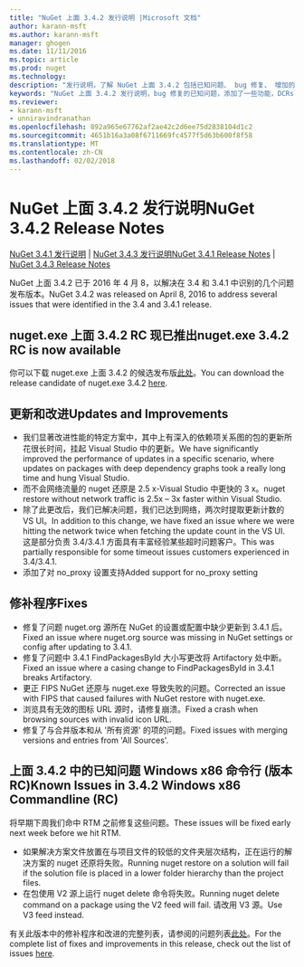 ```yaml
---
title: "NuGet 上面 3.4.2 发行说明 |Microsoft 文档"
author: karann-msft
ms.author: karann-msft
manager: ghogen
ms.date: 11/11/2016
ms.topic: article
ms.prod: nuget
ms.technology: 
description: "发行说明，了解 NuGet 上面 3.4.2 包括已知问题、 bug 修复、 增加的功能，以及 DCRs。"
keywords: "NuGet 上面 3.4.2 发行说明，bug 修复的已知问题，添加了一些功能，DCRs"
ms.reviewer:
- karann-msft
- unniravindranathan
ms.openlocfilehash: 892a965e67762af2ae42c2d6ee75d2838104d1c2
ms.sourcegitcommit: 4651b16a3a08f6711669fc4577f5d63b600f8f58
ms.translationtype: MT
ms.contentlocale: zh-CN
ms.lasthandoff: 02/02/2018
---
```

# <a name="nuget-342-release-notes"></a><span data-ttu-id="842e6-104">NuGet 上面 3.4.2 发行说明</span><span class="sxs-lookup"><span data-stu-id="842e6-104">NuGet 3.4.2 Release Notes</span></span>

<span data-ttu-id="842e6-105">[NuGet 3.4.1 发行说明](../release-notes/nuget-3.4.1.md) | [NuGet 3.4.3 发行说明](../release-notes/nuget-3.4.3.md)</span><span class="sxs-lookup"><span data-stu-id="842e6-105">[NuGet 3.4.1 Release Notes](../release-notes/nuget-3.4.1.md) | [NuGet 3.4.3 Release Notes](../release-notes/nuget-3.4.3.md)</span></span>

<span data-ttu-id="842e6-106">NuGet 上面 3.4.2 已于 2016 年 4 月 8，以解决在 3.4 和 3.4.1 中识别的几个问题发布版本。</span><span class="sxs-lookup"><span data-stu-id="842e6-106">NuGet 3.4.2 was released on April 8, 2016 to address several issues that were identified in the 3.4 and 3.4.1 release.</span></span>

## <a name="nugetexe-342-rc-is-now-available"></a><span data-ttu-id="842e6-107">nuget.exe 上面 3.4.2 RC 现已推出</span><span class="sxs-lookup"><span data-stu-id="842e6-107">nuget.exe 3.4.2 RC is now available</span></span>

<span data-ttu-id="842e6-108">你可以下载 nuget.exe 上面 3.4.2 的候选发布版[此处](https://dist.nuget.org/index.html)。</span><span class="sxs-lookup"><span data-stu-id="842e6-108">You can download the release candidate of nuget.exe 3.4.2 [here](https://dist.nuget.org/index.html).</span></span>

## <a name="updates-and-improvements"></a><span data-ttu-id="842e6-109">更新和改进</span><span class="sxs-lookup"><span data-stu-id="842e6-109">Updates and Improvements</span></span>

* <span data-ttu-id="842e6-110">我们显著改进性能的特定方案中，其中上有深入的依赖项关系图的包的更新所花很长时间，挂起 Visual Studio 中的更新。</span><span class="sxs-lookup"><span data-stu-id="842e6-110">We have significantly improved the performance of updates in a specific scenario, where updates on packages with deep dependency graphs took a really long time and hung Visual Studio.</span></span>
* <span data-ttu-id="842e6-111">而不会网络流量的 nuget 还原是 2.5 x-Visual Studio 中更快的 3 x。</span><span class="sxs-lookup"><span data-stu-id="842e6-111">nuget restore without network traffic is 2.5x – 3x faster within Visual Studio.</span></span>
* <span data-ttu-id="842e6-112">除了此更改后，我们已解决问题，我们已达到网络，两次时提取更新计数的 VS UI。</span><span class="sxs-lookup"><span data-stu-id="842e6-112">In addition to this change, we have fixed an issue where we were hitting the network twice when fetching the update count in the VS UI.</span></span> <span data-ttu-id="842e6-113">这是部分负责 3.4/3.4.1 方面具有丰富经验某些超时问题客户。</span><span class="sxs-lookup"><span data-stu-id="842e6-113">This was partially responsible for some timeout issues customers experienced in 3.4/3.4.1.</span></span>
* <span data-ttu-id="842e6-114">添加了对 no_proxy 设置支持</span><span class="sxs-lookup"><span data-stu-id="842e6-114">Added support for no_proxy setting</span></span>

## <a name="fixes"></a><span data-ttu-id="842e6-115">修补程序</span><span class="sxs-lookup"><span data-stu-id="842e6-115">Fixes</span></span>

* <span data-ttu-id="842e6-116">修复了问题 nuget.org 源所在 NuGet 的设置或配置中缺少更新到 3.4.1 后。</span><span class="sxs-lookup"><span data-stu-id="842e6-116">Fixed an issue where nuget.org source was missing in NuGet settings or config after updating to 3.4.1.</span></span>
* <span data-ttu-id="842e6-117">修复了问题中 3.4.1 FindPackagesById 大小写更改将 Artifactory 处中断。</span><span class="sxs-lookup"><span data-stu-id="842e6-117">Fixed an issue where a casing change to FindPackagesById in 3.4.1 breaks Artifactory.</span></span>
* <span data-ttu-id="842e6-118">更正 FIPS NuGet 还原与 nuget.exe 导致失败的问题。</span><span class="sxs-lookup"><span data-stu-id="842e6-118">Corrected an issue with FIPS that caused failures with NuGet restore with nuget.exe.</span></span>
* <span data-ttu-id="842e6-119">浏览具有无效的图标 URL 源时，请修复崩溃。</span><span class="sxs-lookup"><span data-stu-id="842e6-119">Fixed a crash when browsing sources with invalid icon URL.</span></span>
* <span data-ttu-id="842e6-120">修复了与合并版本和从 '所有资源' 的项的问题。</span><span class="sxs-lookup"><span data-stu-id="842e6-120">Fixed issues with merging versions and entries from 'All Sources'.</span></span>

## <a name="known-issues-in-342-windows-x86-commandline-rc"></a><span data-ttu-id="842e6-121">上面 3.4.2 中的已知问题 Windows x86 命令行 (版本 RC)</span><span class="sxs-lookup"><span data-stu-id="842e6-121">Known Issues in 3.4.2 Windows x86 Commandline (RC)</span></span>

<span data-ttu-id="842e6-122">将早期下周我们命中 RTM 之前修复这些问题。</span><span class="sxs-lookup"><span data-stu-id="842e6-122">These issues will be fixed early next week before we hit RTM.</span></span>

*  <span data-ttu-id="842e6-123">如果解决方案文件放置在与项目文件的较低的文件夹层次结构，正在运行的解决方案的 nuget 还原将失败。</span><span class="sxs-lookup"><span data-stu-id="842e6-123">Running nuget restore on a solution will fail if the solution file is placed in a lower folder hierarchy than the project files.</span></span>
*  <span data-ttu-id="842e6-124">在包使用 V2 源上运行 nuget delete 命令将失败。</span><span class="sxs-lookup"><span data-stu-id="842e6-124">Running nuget delete command on a package using the V2 feed will fail.</span></span> <span data-ttu-id="842e6-125">请改用 V3 源。</span><span class="sxs-lookup"><span data-stu-id="842e6-125">Use V3 feed instead.</span></span>


<span data-ttu-id="842e6-126">有关此版本中的修补程序和改进的完整列表，请参阅的问题列表[此处](https://github.com/NuGet/Home/issues?utf8=%E2%9C%93&q=is%3Aissue+milestone%3A3.4.2++is%3Aclosed+)。</span><span class="sxs-lookup"><span data-stu-id="842e6-126">For the complete list of fixes and improvements in this release, check out the list of issues [here](https://github.com/NuGet/Home/issues?utf8=%E2%9C%93&q=is%3Aissue+milestone%3A3.4.2++is%3Aclosed+).</span></span>